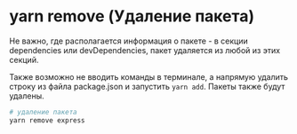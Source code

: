 # yarn remove (Удаление пакета)

Не важно, где располагается информация о пакете - в секции dependencies или devDependencies, пакет удаляется из любой из этих секций.

Также возможно не вводить команды в терминале, а напрямую удалить строку из файла package.json и запустить `yarn add`.
Пакеты также будут удалены.

```bash
# удаление пакета
yarn remove express
```
